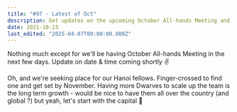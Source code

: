```yaml
---
title: "#97 - Latest of Oct"
description: Get updates on the upcoming October All-hands Meeting and our search for a Hanoi office to grow the team by November.
date: 2021-10-23
last_edited: "2025-04-07T00:00:00.000Z"
---
```


Nothing much except for we'll be having October All-hands Meeting in the next few days. Update on date & time coming shortly ✌️

Oh, and we're seeking place for our Hanoi fellows. Finger-crossed to find one and get set by November. Having more Dwarves to scale up the team is the long term growth - would be nice to have them all over the country (and global ?) but yeah, let's start with the capital 🌿

